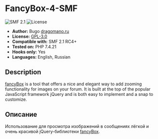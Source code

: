 # FancyBox-4-SMF
![SMF 2.1](https://img.shields.io/badge/SMF-2.1-blue.svg?style=flat&color=ed6033)
![License](https://img.shields.io/github/license/dragomano/fancybox-4-smf)

* **Author:** Bugo [dragomano.ru](https://dragomano.ru/mods/fancybox-4-smf)
* **License:** [GPL-3.0](https://github.com/dragomano/FancyBox-4-SMF/blob/master/LICENSE)
* **Compatible with:** SMF 2.1 RC4+
* **Tested on:** PHP 7.4.21
* **Hooks only:** Yes
* **Languages:** English, Russian

## Description
[fancyBox](https://fancyapps.com/fancybox/3/) is a tool that offers a nice and elegant way to add zooming functionality for images on your forum. It is built at the top of the popular JavaScript framework jQuery and is both easy to implement and a snap to customize.

## Описание
Использование для просмотра изображений в сообщениях лёгкой и очень красивой jQuery-библиотеки [fancyBox](https://fancyapps.com/fancybox/3/).